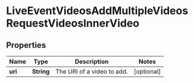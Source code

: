 

# LiveEventVideosAddMultipleVideosRequestVideosInnerVideo


## Properties

| Name | Type | Description | Notes |
|------------ | ------------- | ------------- | -------------|
|**uri** | **String** | The URI of a video to add. |  [optional] |



